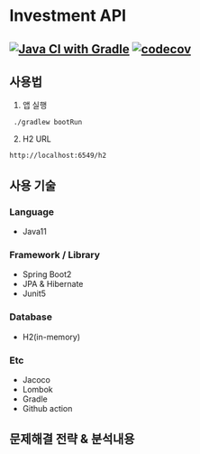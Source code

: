 # Investment API

[![Java CI with Gradle](https://github.com/hyooi/InvestmentApi/actions/workflows/gradle.yml/badge.svg?branch=master)](https://github.com/hyooi/InvestmentApi/actions/workflows/gradle.yml)
[![codecov](https://codecov.io/gh/hyooi/InvestmentApi/branch/master/graph/badge.svg?token=S1ZNMVHSYT)](https://codecov.io/gh/hyooi/InvestmentApi)
---

## 사용법

1. 앱 실행

```
 ./gradlew bootRun
```

2. H2 URL

```
http://localhost:6549/h2
```

## 사용 기술

### Language

- Java11

### Framework / Library

- Spring Boot2
- JPA & Hibernate
- Junit5

### Database

- H2(in-memory)

### Etc

- Jacoco
- Lombok
- Gradle
- Github action

## 문제해결 전략 & 분석내용